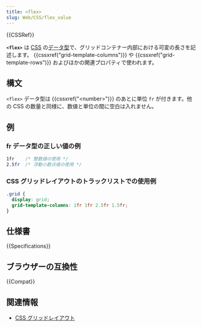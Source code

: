 ```yaml
---
title: <flex>
slug: Web/CSS/flex_value
---
```


{{CSSRef}}

**`<flex>`** は [CSS](/ja/docs/Web/CSS) の[データ型](/ja/docs/Web/CSS/CSS_Types)で、グリッドコンテナー内部における可変の長さを記述します。 {{cssxref("grid-template-columns")}} や {{cssxref("grid-template-rows")}} およびほかの関連プロパティで使われます。

## 構文

`<flex>` データ型は {{cssxref("&lt;number&gt;")}} のあとに単位 `fr` が付きます。他の CSS の数量と同様に、数値と単位の間に空白は入れません。

## 例

### fr データ型の正しい値の例

```css
1fr    /* 整数値の使用 */
2.5fr  /* 浮動小数点値の使用 */
```

### CSS グリッドレイアウトのトラックリストでの使用例

```css
.grid {
  display: grid;
  grid-template-columns: 1fr 1fr 2.5fr 1.5fr;
}
```

## 仕様書

{{Specifications}}

## ブラウザーの互換性

{{Compat}}

## 関連情報

- [CSS グリッドレイアウト](/ja/docs/Web/CSS/CSS_Grid_Layout)
